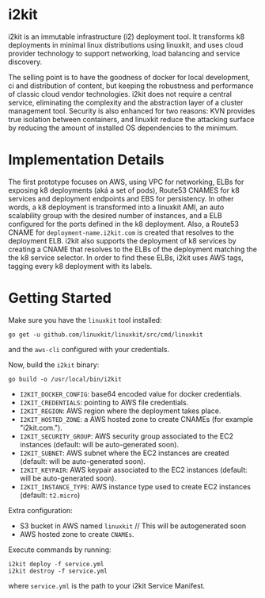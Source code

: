 # i2kit
i2kit is an immutable infrastructure (i2) deployment tool. It transforms k8 deployments in minimal linux distributions using linuxkit, and uses cloud provider technology to support networking, load balancing and service discovery.

The selling point is to have the goodness of docker for local development, ci and distribution of content, but keeping the robustness and performance of classic cloud vendor technologies. i2kit does not require a central service, eliminating the complexity and the abstraction layer of a cluster management tool. Security is also enhanced for two reasons: KVN provides true isolation between containers, and linuxkit reduce the attacking surface by reducing the amount of installed OS dependencies to the minimum.

# Implementation Details

The first prototype focuses on AWS, using VPC for networking, ELBs for exposing k8 deployments (aká a set of pods), Route53 CNAMES for k8 services and deployment endpoints and EBS for persistency. In other words, a k8 deployment is transformed into a linuxkit AMI, an auto scalability group with the desired number of instances, and a ELB configured for the ports defined in the k8 deployment. Also, a Route53 CNAME for `deployment-name.i2kit.com` is created that resolves to the deployment ELB.
i2kit also supports the deployment of k8 services by creating a CNAME that resolves to the ELBs of the deployment matching the the k8 service selector. In order to find these ELBs, i2kit uses AWS tags, tagging every k8 deployment with its labels.

# Getting Started

Make sure you have the `linuxkit` tool installed:

```
go get -u github.com/linuxkit/linuxkit/src/cmd/linuxkit
```

and the `aws-cli` configured with your credentials.

Now, build the `i2kit` binary:

```
go build -o /usr/local/bin/i2kit
```

- `I2KIT_DOCKER_CONFIG`: base64 encoded value for docker credentials.
- `I2KIT_CREDENTIALS`: pointing to AWS file credentials.
- `I2KIT_REGION`: AWS region where the deployment takes place.
- `I2KIT_HOSTED_ZONE`: a AWS hosted zone to create CNAMEs (for example "i2kit.com.").
- `I2KIT_SECURITY_GROUP`: AWS security group associated to the EC2 instances (default: will be auto-generated soon).
- `I2KIT_SUBNET`: AWS subnet where the EC2 instances are created (default: will be auto-generated soon).
- `I2KIT_KEYPAIR`: AWS keypair associated to the EC2 instances (default: will be auto-generated soon).
- `I2KIT_INSTANCE_TYPE`: AWS instance type used to create EC2 instances (default: `t2.micro`)

Extra configuration:

- S3 bucket in AWS named `linuxkit` // This will be autogenerated soon
- AWS hosted zone to create `CNAMEs`.

Execute commands by running:

```
i2kit deploy -f service.yml
i2kit destroy -f service.yml
```

where `service.yml` is the path to your i2kit Service Manifest.
